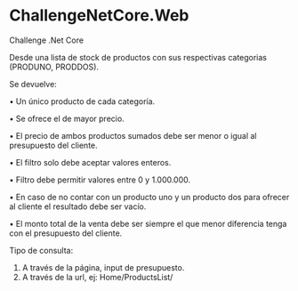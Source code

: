 # ChallengeNetCore.Web
Challenge .Net Core

Desde una lista de stock de productos con sus respectivas categorias (PRODUNO, PRODDOS).

Se devuelve:

• Un único producto de cada categoría.

• Se ofrece el de mayor precio.

• El precio de ambos productos sumados debe ser menor o igual al presupuesto del cliente.

• El filtro solo debe aceptar valores enteros.

• Filtro debe permitir valores entre 0 y 1.000.000.

• En caso de no contar con un producto uno y un producto dos para ofrecer al cliente el resultado debe ser vacío.

• El monto total de la venta debe ser siempre el que menor diferencia tenga con el presupuesto del cliente.


Tipo de consulta:
1) A través de la página, input de presupuesto.
2) A través de la url, ej:
        Home/ProductsList/<Presupuesto a consultar>
